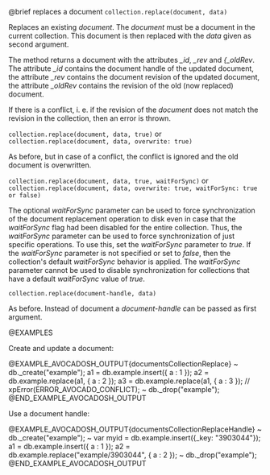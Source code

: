 

@brief replaces a document
`collection.replace(document, data)`

Replaces an existing *document*. The *document* must be a document in
the current collection. This document is then replaced with the
*data* given as second argument.

The method returns a document with the attributes *_id*, *_rev* and
*{_oldRev*.  The attribute *_id* contains the document handle of the
updated document, the attribute *_rev* contains the document revision of
the updated document, the attribute *_oldRev* contains the revision of
the old (now replaced) document.

If there is a conflict, i. e. if the revision of the *document* does not
match the revision in the collection, then an error is thrown.

`collection.replace(document, data, true)` or
`collection.replace(document, data, overwrite: true)`

As before, but in case of a conflict, the conflict is ignored and the old
document is overwritten.

`collection.replace(document, data, true, waitForSync)` or
`collection.replace(document, data, overwrite: true, waitForSync: true or false)`

The optional *waitForSync* parameter can be used to force
synchronization of the document replacement operation to disk even in case
that the *waitForSync* flag had been disabled for the entire collection.
Thus, the *waitForSync* parameter can be used to force synchronization
of just specific operations. To use this, set the *waitForSync* parameter
to *true*. If the *waitForSync* parameter is not specified or set to
*false*, then the collection's default *waitForSync* behavior is
applied. The *waitForSync* parameter cannot be used to disable
synchronization for collections that have a default *waitForSync* value
of *true*.

`collection.replace(document-handle, data)`

As before. Instead of document a *document-handle* can be passed as
first argument.

@EXAMPLES

Create and update a document:

@EXAMPLE_AVOCADOSH_OUTPUT{documentsCollectionReplace}
~ db._create("example");
  a1 = db.example.insert({ a : 1 });
  a2 = db.example.replace(a1, { a : 2 });
  a3 = db.example.replace(a1, { a : 3 }); // xpError(ERROR_AVOCADO_CONFLICT);
~ db._drop("example");
@END_EXAMPLE_AVOCADOSH_OUTPUT

Use a document handle:

@EXAMPLE_AVOCADOSH_OUTPUT{documentsCollectionReplaceHandle}
~ db._create("example");
~ var myid = db.example.insert({_key: "3903044"});
  a1 = db.example.insert({ a : 1 });
  a2 = db.example.replace("example/3903044", { a : 2 });
~ db._drop("example");
@END_EXAMPLE_AVOCADOSH_OUTPUT


